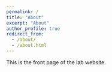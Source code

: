 ```yaml
---
permalink: /
title: "About"
excerpt: "About"
author_profile: true
redirect_from: 
  - /about/
  - /about.html
---
```


This is the front page of the lab website. 

